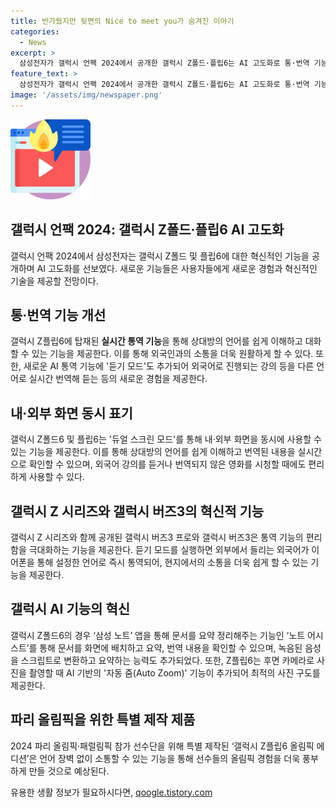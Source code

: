 ```yaml
---
title: 반가웠지만 뒷면의 Nice to meet you가 숨겨진 이야기
categories:
  - News
excerpt: >
  삼성전자가 갤럭시 언팩 2024에서 공개한 갤럭시 Z폴드·플립6는 AI 고도화로 통·번역 기능을 개선했다. 폴더블폰을 통해 외국어로 대화나 강의를 쉽게 이해하고, 파리 올림픽 참가 선수단을 위한 갤럭시 Z플립6 올림픽 에디션도 공개되었다. 이를 통해 현지 언어를 모르는 상황에서도 쉽게 소통할 수 있는 세상이 다가왔다. AI 통역 기능을 개선하고 듣기 모드 기능을 추가하여 다채로운 사용자 경험을 제공한다. 무선 이어폰 신제품 ‘갤럭시 버즈3 프로’와 기능을 결합하여 외국어를 쉽게 이해하고 소통할 수 있도록 지원한다.
feature_text: >
  삼성전자가 갤럭시 언팩 2024에서 공개한 갤럭시 Z폴드·플립6는 AI 고도화로 통·번역 기능을 개선했다. 폴더블폰을 통해 외국어로 대화나 강의를 쉽게 이해하고, 파리 올림픽 참가 선수단을 위한 갤럭시 Z플립6 올림픽 에디션도 공개되었다. 이를 통해 현지 언어를 모르는 상황에서도 쉽게 소통할 수 있는 세상이 다가왔다. AI 통역 기능을 개선하고 듣기 모드 기능을 추가하여 다채로운 사용자 경험을 제공한다. 무선 이어폰 신제품 ‘갤럭시 버즈3 프로’와 기능을 결합하여 외국어를 쉽게 이해하고 소통할 수 있도록 지원한다.
image: '/assets/img/newspaper.png'
---
```


<p><img src="/assets/img/news.png" alt="rentncar 속보" /></p>

<h2 data-ke-size="size26">갤럭시 언팩 2024: 갤럭시 Z폴드·플립6 AI 고도화</h2>

<p data-ke-size="size16">갤럭시 언팩 2024에서 삼성전자는 갤럭시 Z폴드 및 플립6에 대한 혁신적인 기능을 공개하며 AI 고도화를 선보였다. 새로운 기능들은 사용자들에게 새로운 경험과 혁신적인 기술을 제공할 전망이다.</p>

<h2 data-ke-size="size24">통·번역 기능 개선</h2>

<p data-ke-size="size16">갤럭시 Z플립6에 탑재된 <b>실시간 통역 기능</b>을 통해 상대방의 언어를 쉽게 이해하고 대화할 수 있는 기능을 제공한다. 이를 통해 외국인과의 소통을 더욱 원활하게 할 수 있다. 또한, 새로운 AI 통역 기능에 '듣기 모드'도 추가되어 외국어로 진행되는 강의 등을 다른 언어로 실시간 번역해 듣는 등의 새로운 경험을 제공한다.</p>

<h2 data-ke-size="size24">내·외부 화면 동시 표기</h2>

<p data-ke-size="size16">갤럭시 Z폴드6 및 플립6는 '듀얼 스크린 모드'를 통해 내·외부 화면을 동시에 사용할 수 있는 기능을 제공한다. 이를 통해 상대방의 언어를 쉽게 이해하고 번역된 내용을 실시간으로 확인할 수 있으며, 외국어 강의를 듣거나 번역되지 않은 영화를 시청할 때에도 편리하게 사용할 수 있다.</p>

<h2 data-ke-size="size24">갤럭시 Z 시리즈와 갤럭시 버즈3의 혁신적 기능</h2>

<p data-ke-size="size16">갤럭시 Z 시리즈와 함께 공개된 갤럭시 버즈3 프로와 갤럭시 버즈3은 통역 기능의 편리함을 극대화하는 기능을 제공한다. 듣기 모드를 실행하면 외부에서 들리는 외국어가 이어폰을 통해 설정한 언어로 즉시 통역되어, 현지에서의 소통을 더욱 쉽게 할 수 있는 기능을 제공한다.</p>

<h2 data-ke-size="size24">갤럭시 AI 기능의 혁신</h2>

<p data-ke-size="size16">갤럭시 Z폴드6의 경우 ‘삼성 노트’ 앱을 통해 문서를 요약 정리해주는 기능인 ‘노트 어시스트’를 통해 문서를 화면에 배치하고 요약, 번역 내용을 확인할 수 있으며, 녹음된 음성을 스크립트로 변환하고 요약하는 능력도 추가되었다. 또한, Z플립6는 후면 카메라로 사진을 촬영할 때 AI 기반의 '자동 줌(Auto Zoom)' 기능이 추가되어 최적의 사진 구도를 제공한다.</p>

<h2 data-ke-size="size24">파리 올림픽을 위한 특별 제작 제품</h2>

<p data-ke-size="size16">2024 파리 올림픽·패럴림픽 참가 선수단을 위해 특별 제작된 ‘갤럭시 Z플립6 올림픽 에디션’은 언어 장벽 없이 소통할 수 있는 기능을 통해 선수들의 올림픽 경험을 더욱 풍부하게 만들 것으로 예상된다.</p>
유용한 생활 정보가 필요하시다면, <a href="https://qoogle.tistory.com" rel="dofollow">qoogle.tistory.com</a>


